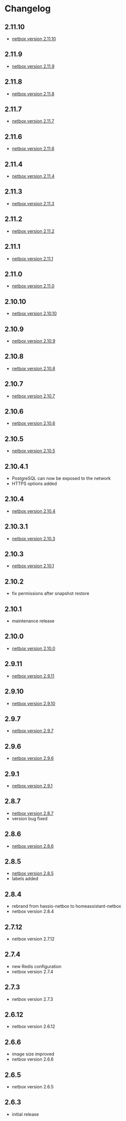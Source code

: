 # Changelog

## 2.11.10

- [netbox version 2.11.10](https://github.com/netbox-community/netbox/releases/tag/v2.11.10)

## 2.11.9

- [netbox version 2.11.9](https://github.com/netbox-community/netbox/releases/tag/v2.11.9)

## 2.11.8

- [netbox version 2.11.8](https://github.com/netbox-community/netbox/releases/tag/v2.11.8)

## 2.11.7

- [netbox version 2.11.7](https://github.com/netbox-community/netbox/releases/tag/v2.11.7)

## 2.11.6

- [netbox version 2.11.6](https://github.com/netbox-community/netbox/releases/tag/v2.11.6)

## 2.11.4

- [netbox version 2.11.4](https://github.com/netbox-community/netbox/releases/tag/v2.11.4)

## 2.11.3

- [netbox version 2.11.3](https://github.com/netbox-community/netbox/releases/tag/v2.11.3)

## 2.11.2

- [netbox version 2.11.2](https://github.com/netbox-community/netbox/releases/tag/v2.11.2)

## 2.11.1

- [netbox version 2.11.1](https://github.com/netbox-community/netbox/releases/tag/v2.11.1)

## 2.11.0

- [netbox version 2.11.0](https://github.com/netbox-community/netbox/releases/tag/v2.11.0)

## 2.10.10

- [netbox version 2.10.10](https://github.com/netbox-community/netbox/releases/tag/v2.10.10)

## 2.10.9

- [netbox version 2.10.9](https://github.com/netbox-community/netbox/releases/tag/v2.10.9)

## 2.10.8

- [netbox version 2.10.8](https://github.com/netbox-community/netbox/releases/tag/v2.10.8)

## 2.10.7

- [netbox version 2.10.7](https://github.com/netbox-community/netbox/releases/tag/v2.10.7)

## 2.10.6

- [netbox version 2.10.6](https://github.com/netbox-community/netbox/releases/tag/v2.10.6)

## 2.10.5

- [netbox version 2.10.5](https://github.com/netbox-community/netbox/releases/tag/v2.10.5)

## 2.10.4.1

- PostgreSQL can now be exposed to the network
- HTTPS options added

## 2.10.4

- [netbox version 2.10.4](https://github.com/netbox-community/netbox/releases/tag/v2.10.4)

## 2.10.3.1

- [netbox version 2.10.3](https://github.com/netbox-community/netbox/releases/tag/v2.10.3)

## 2.10.3

- [netbox version 2.10.1](https://github.com/netbox-community/netbox/releases/tag/v2.10.1)

## 2.10.2

- fix permissions after snapshot restore

## 2.10.1

- maintenance release

## 2.10.0

- [netbox version 2.10.0](https://github.com/netbox-community/netbox/releases/tag/v2.10.0)

## 2.9.11

- [netbox version 2.9.11](https://github.com/netbox-community/netbox/releases/tag/v2.9.11)

## 2.9.10

- [netbox version 2.9.10](https://github.com/netbox-community/netbox/releases/tag/v2.9.10)

## 2.9.7

- [netbox version 2.9.7](https://github.com/netbox-community/netbox/releases/tag/v2.9.7)

## 2.9.6

- [netbox version 2.9.6](https://github.com/netbox-community/netbox/releases/tag/v2.9.6)

## 2.9.1

- [netbox version 2.9.1](https://github.com/netbox-community/netbox/releases/tag/v2.9.1)

## 2.8.7

- [netbox version 2.8.7](https://github.com/netbox-community/netbox/releases/tag/v2.8.7)
- version bug fixed

## 2.8.6

- [netbox version 2.8.6](https://github.com/netbox-community/netbox/releases/tag/v2.8.6)


## 2.8.5

- [netbox version 2.8.5](https://github.com/netbox-community/netbox/releases/tag/v2.8.5)
- labels added

## 2.8.4

- rebrand from hassio-netbox to homeassistant-netbox
- netbox version 2.8.4

## 2.7.12

- netbox version 2.7.12

## 2.7.4

- new Redis configuration
- netbox version 2.7.4

## 2.7.3

- netbox version 2.7.3

## 2.6.12

- netbox version 2.6.12

## 2.6.6

- image size improved
- netbox version 2.6.6

## 2.6.5

- netbox version 2.6.5

## 2.6.3

- initial release

